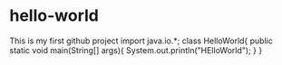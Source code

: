 # hello-world
This is my first github project
import java.io.*;
class HelloWorld{
public static void main(String[] args){
  System.out.println("HElloWorld");
}
}
